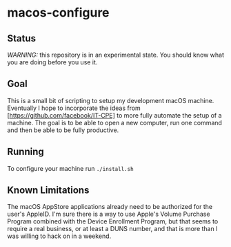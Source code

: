 # macos-configure

## Status
*WARNING:* this repository is in an experimental state. You should know
what you are doing before you use it.

## Goal
This is a small bit of scripting to setup my development macOS machine.
Eventually I hope to incorporate the ideas from
[https://github.com/facebook/IT-CPE] to more fully automate the setup
of a machine. The goal is to be able to open a new computer, run one
command and then be able to be fully productive.

## Running
To configure your machine run `./install.sh`


## Known Limitations
The macOS AppStore applications already need to be authorized for the
user's AppleID. I'm sure there is a way to use Apple's Volume Purchase
Program combined with the Device Enrollment Program, but that seems
to require a real business, or at least a DUNS number, and that is
more than I was willing to hack on in a weekend.
